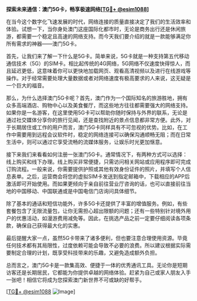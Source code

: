 **探索未来通信：澳门5G卡，畅享极速网络[[TG💪+ @esim1088](https://t.me/s/esim1088)]**

在当今这个数字化飞速发展的时代，网络连接的质量直接决定了我们的生活效率和体验。试想一下，当你身处澳门这座国际化都市时，无论是商务出行还是休闲旅游，都需要一个稳定且高速的网络支持。而今天我们要介绍的就是一款能够满足你所有需求的神器——澳门5G卡。

首先，让我们来了解一下什么是5G卡。简单来说，5G卡就是一种支持第五代移动通信技术（5G）的SIM卡。相比起传统的4G网络，5G网络不仅速度快得惊人，而且延迟更低，这意味着你可以更快地加载网页、观看高清视频以及进行在线游戏等操作。对于经常需要处理大量数据或者对网络速度有极高要求的人来说，这无疑是一个巨大的福音。

那么，为什么选择澳门5G卡呢？首先，澳门作为一个国际知名的旅游胜地，拥有众多高端酒店、购物中心以及美食餐厅，而这些地方往往都需要强大的网络支持。如果你是一名游客，在这里使用5G卡可以帮助你随时保持与外界的联系，无论是通过社交媒体分享你的旅行见闻，还是查找附近的景点信息都非常方便。此外，对于长期居住或工作的用户而言，澳门5G卡同样具有不可忽视的优势。比如，在工作中需要用到远程会议软件时，稳定的网络连接可以确保沟通顺畅无阻；而在日常生活中，则可以通过它享受流畅的流媒体服务，让娱乐时光更加惬意。

接下来我们来看看如何注册一张澳门5G卡。通常情况下，有两种方式可以选择：线上购买和线下办理。线上购买非常便捷，只需访问相关网站或应用程序即可完成订购流程。一般来说，你需要提供护照或其他有效身份证件的照片，并填写个人信息表单。之后，运营商会将您的虚拟SIM卡发送到指定邮箱中，下载相应的APP后激活即可开始使用。而如果更倾向于亲自前往营业厅咨询的话，也可以直接前往当地的中国移动、中国联通或是中国电信门店询问具体细节。

除了基本的通话和短信功能外，许多5G卡还提供了丰富的增值服务。例如，有些套餐包含了无限流量包，让你无需担心超出限额的问题；还有一些特别针对境外用户的优惠活动，如漫游费用减免等。因此，在挑选产品之前一定要仔细阅读各项条款，确保自己获得最大化的实惠。

最后提醒大家一点，虽然5G卡带来了诸多便利，但也要注意合理使用资源。毕竟任何技术都有其局限性，过度依赖可能会导致不必要的浪费。所以建议根据实际需要制定合理的计划，既享受科技带来的乐趣，又避免造成额外负担。

总而言之，澳门5G卡是一款集高效、便捷于一体的优秀通讯工具。无论你是短期访客还是长期居民，它都能为你提供卓越的网络体验。赶紧为自己或家人朋友入手一张吧！相信它将成为您探索澳门新世界不可或缺的好帮手。

[[TG💪+ @esim1088](https://t.me/s/esim1088) ![Image](https://i.postimg.cc/4NQfJmqS/Snipaste-2025-05-13-00-14-12.png)]